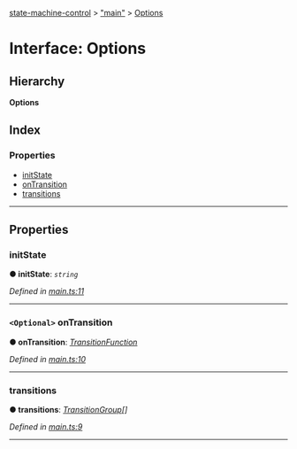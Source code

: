 [state-machine-control](../README.md) > ["main"](../modules/_main_.md) > [Options](../interfaces/_main_.options.md)

# Interface: Options

## Hierarchy

**Options**

## Index

### Properties

* [initState](_main_.options.md#initstate)
* [onTransition](_main_.options.md#ontransition)
* [transitions](_main_.options.md#transitions)

---

## Properties

<a id="initstate"></a>

###  initState

**● initState**: *`string`*

*Defined in [main.ts:11](https://github.com/TianyiLi/state-machine/blob/f7af4f8/src/main.ts#L11)*

___
<a id="ontransition"></a>

### `<Optional>` onTransition

**● onTransition**: *[TransitionFunction](../modules/_main_.md#transitionfunction)*

*Defined in [main.ts:10](https://github.com/TianyiLi/state-machine/blob/f7af4f8/src/main.ts#L10)*

___
<a id="transitions"></a>

###  transitions

**● transitions**: *[TransitionGroup](_transition_core_.transitiongroup.md)[]*

*Defined in [main.ts:9](https://github.com/TianyiLi/state-machine/blob/f7af4f8/src/main.ts#L9)*

___

